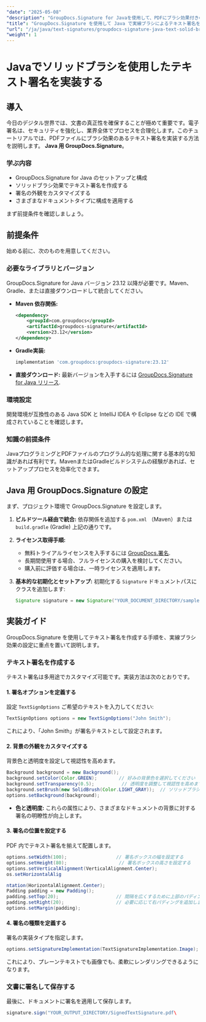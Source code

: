 ```yaml
---
"date": "2025-05-08"
"description": "GroupDocs.Signature for Javaを使用して、PDFにブラシ効果付きのテキスト署名を実装する方法を学びましょう。ドキュメントのセキュリティを強化し、デジタル署名プロセスを効率化します。"
"title": "GroupDocs.Signature を使用して Java で実線ブラシによるテキスト署名を実装する"
"url": "/ja/java/text-signatures/groupdocs-signature-java-text-solid-brush/"
"weight": 1
---
```


# Javaでソリッドブラシを使用したテキスト署名を実装する

## 導入

今日のデジタル世界では、文書の真正性を確保することが極めて重要です。電子署名は、セキュリティを強化し、業界全体でプロセスを合理化します。このチュートリアルでは、PDFファイルにブラシ効果のあるテキスト署名を実装する方法を説明します。 **Java 用 GroupDocs.Signature**。

### 学ぶ内容
- GroupDocs.Signature for Java のセットアップと構成
- ソリッドブラシ効果でテキスト署名を作成する
- 署名の外観をカスタマイズする
- さまざまなドキュメントタイプに構成を適用する

まず前提条件を確認しましょう。

## 前提条件

始める前に、次のものを用意してください。

### 必要なライブラリとバージョン
GroupDocs.Signature for Java バージョン 23.12 以降が必要です。Maven、Gradle、または直接ダウンロードして統合してください。

- **Maven 依存関係:**
  
  ```xml
  <dependency>
      <groupId>com.groupdocs</groupId>
      <artifactId>groupdocs-signature</artifactId>
      <version>23.12</version>
  </dependency>
  ```

- **Gradle実装:**
  
  ```gradle
  implementation 'com.groupdocs:groupdocs-signature:23.12'
  ```

- **直接ダウンロード:** 
  最新バージョンを入手するには [GroupDocs.Signature for Java リリース](https://releases。groupdocs.com/signature/java/).

### 環境設定
開発環境が互換性のある Java SDK と IntelliJ IDEA や Eclipse などの IDE で構成されていることを確認します。

### 知識の前提条件
JavaプログラミングとPDFファイルのプログラム的な処理に関する基本的な知識があれば有利です。MavenまたはGradleビルドシステムの経験があれば、セットアッププロセスを効率化できます。

## Java 用 GroupDocs.Signature の設定
まず、プロジェクト環境で GroupDocs.Signature を設定します。

1. **ビルドツール経由で統合:**
   依存関係を追加する `pom.xml` （Maven）または `build.gradle` (Gradle) 上記の通りです。

2. **ライセンス取得手順:**
   - 無料トライアルライセンスを入手するには [GroupDocs.署名](https://purchase。groupdocs.com/buy).
   - 長期間使用する場合、フルライセンスの購入を検討してください。
   - 購入前に評価する場合は、一時ライセンスを適用します。

3. **基本的な初期化とセットアップ:**
   初期化する `Signature` ドキュメントパスにクラスを追加します:
   
   ```java
   Signature signature = new Signature("YOUR_DOCUMENT_DIRECTORY/sample.pdf");
   ```

## 実装ガイド
GroupDocs.Signature を使用してテキスト署名を作成する手順を、実線ブラシ効果の設定に重点を置いて説明します。

### テキスト署名を作成する
テキスト署名は多用途でカスタマイズ可能です。実装方法は次のとおりです。

#### 1. 署名オプションを定義する
設定 `TextSignOptions` ご希望のテキストを入力してください:

```java
TextSignOptions options = new TextSignOptions("John Smith");
```
これにより、「John Smith」が署名テキストとして設定されます。

#### 2. 背景の外観をカスタマイズする
背景色と透明度を設定して視認性を高めます。

```java
Background background = new Background();
background.setColor(Color.GREEN);        // 好みの背景色を選択してください
background.setTransparency(0.5);          // 透明度を調整して視認性を高めます
background.setBrush(new SolidBrush(Color.LIGHT_GRAY));  // ソリッドブラシ効果を適用する
options.setBackground(background);
```

- **色と透明度:** これらの属性により、さまざまなドキュメントの背景に対する署名の明瞭性が向上します。

#### 3. 署名の位置を設定する
PDF 内でテキスト署名を揃えて配置します。

```java
options.setWidth(100);                  // 署名ボックスの幅を設定する
options.setHeight(80);                   // 署名ボックスの高さを設定する
options.setVerticalAlignment(VerticalAlignment.Center);
os.setHorizontalAlig

ntation(HorizontalAlignment.Center);
Padding padding = new Padding();
padding.setTop(20);                     // 間隔を広くするために上部のパディングを追加する
padding.setRight(20);                   // 必要に応じて右パディングを追加します
options.setMargin(padding);
```

#### 4. 署名の種類を定義する
署名の実装タイプを指定します。

```java
options.setSignatureImplementation(TextSignatureImplementation.Image);
```
これにより、プレーンテキストでも画像でも、柔軟にレンダリングできるようになります。

### 文書に署名して保存する
最後に、ドキュメントに署名を適用して保存します。

```java
signature.sign("YOUR_OUTPUT_DIRECTORY/SignedTextSignature.pdf\